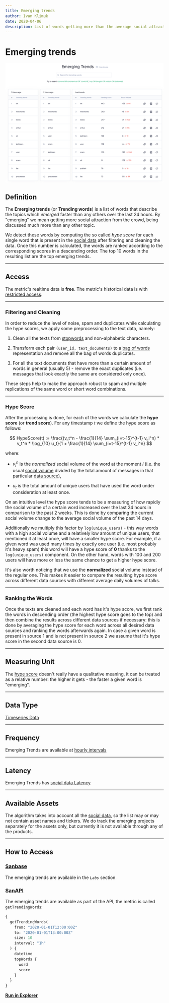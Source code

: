 ```yaml
---
title: Emerging trends
author: Ivan Klimuk
date: 2020-04-06
description: List of words getting more than the average social attraction in the past 24 hours
---
```

# Emerging trends

![Emerging trends on Sanbase](emerging-trends.png)

## Definition

The **Emerging trends** (or **Trending words**) is a list of words that describe
the topics which _emerged_ faster than any others over the last 24 hours. By
"emerging" we mean getting more social attraction from the crowd, being
discussed much more than any other topic.

We detect these words by computing the so called _hype score_ for each single
word that is present in the [social data](/metrics/details/social-data/) after filtering
and cleaning the data. Once this number is calculated, the words are ranked
according to the corresponding scores in a descending order. The top 10 words in
the resulting list are the top emerging trends.

---

## Access

The metric's realtime data is **free**.
The metric's historical data is with [restricted access](/metrics/details/access#restricted-access).

---

### Filtering and Cleaning

In order to reduce the level of noise, spam and duplicates while calculating the
hype scores, we apply some preprocessing to the text data, namely:

1. Clean all the texts from
   [stopwords](https://en.wikipedia.org/wiki/Stop_words) and non-alphabetic
   characters.

2. Transform each pair `(user_id, text_documents)` to a [bag of
   words](https://en.wikipedia.org/wiki/Bag-of-words_model) representation and
   remove all the bag of words duplicates.

3. For all the text documents that have more than a certain amount of words in
   general (usually 5) - remove the exact duplicates (i.e. messages that look
   exactly the same are considered only once).

These steps help to make the approach robust to spam and multiple replications
of the same word or short word combinations.

---

### Hype Score

After the processing is done, for each of the words we calculate the **hype
score** (or **trend score**). For any timestamp $t$ we define the hype score as
follows:

$$
HypeScore(t) := \frac{(v_t^n - \frac{1}{14} \sum_{i=t-15}^{t-1} v_i^n) * v_t^n *
\log_{10} u_t}{1 + \frac{1}{14} \sum_{i=t-15}^{t-1} v_i^n}
$$

where:

- $v_i^n$ is the _normalized_ social volume of the word at the moment $i$ (i.e.
  the usual [social volume](/metrics/social-volume-metrics/#social-volume)
  divided by the total amount of messages in that particular [data
  source](/metrics/details/social-data/)),

- $u_t$ is the total amount of unique users that have used the word under
  consideration at least once.

On an intuitive level the hype score tends to be a measuring of how rapidly the
social volume of a certain word increased over the last 24 hours in comparison
to the past 2 weeks. This is done by comparing the current social volume change
to the average social volume of the past 14 days.

Additionally we multiply this factor by `log(unique_users)` - this way words
with a high social volume and a relatively low amount of unique users, that
mentioned it at least once, will have a smaller hype score. For example, if a
given word was used many times by exactly one user (i.e. most probably it's
heavy spam) this word will have a hype score of **0** thanks to the
`log(unique_users)` component. On the other hand, words with 100 and 200 users
will have more or less the same chance to get a higher hype score.

It's also worth noticing that we use the **normalized** social volume instead of
the regular one. This makes it easier to compare the resulting hype score across
different data sources with different average daily volumes of talks.

---

### Ranking the Words

Once the texts are cleaned and each word has it's hype score, we first rank the
words in descending order (the highest hype score goes to the top) and then
combine the results across different data sources if necessary: this is done by
averaging the hype score for each word across all desired data sources and
ranking the words afterwards again. In case a given word is present in source 1
and is not present in source 2 we assume that it's hype score in the second data
source is 0.

---

## Measuring Unit

The [hype score](#hype-score) doesn't really have a qualitative meaning, it can
be treated as a relative number: the higher it gets - the faster a given word is
"emerging".

---

## Data Type

[Timeseries Data](/metrics/details/data-type#timeseries-data)

---

## Frequency

Emerging Trends are available at [hourly intervals](/metrics/details/frequency#hourly-frequency)

---

## Latency

Emerging Trends has [social data Latency](/metrics/details/latency#social-data-latency)

---

## Available Assets

The algorithm takes into account all the [social data](/metrics/details/social-data/),
so the list may or may not contain asset names and tickers. We do track the
emerging projects separately for the assets only, but currently it is not
available through any of the products.

---

## How to Access

### [Sanbase](https://app.santiment.net/labs/trends)

The emerging trends are available in the _`Labs`_ section.

### [SanAPI](https://api.santiment.net)

The emerging trends are available as part of the API, the metric is called
`getTrendingWords`:

```graphql
{
  getTrendingWords(
    from: "2020-01-01T12:00:00Z"
    to: "2020-01-01T13:00:00Z"
    size: 10
    interval: "1h"
  ) {
    datetime
    topWords {
      word
      score
    }
  }
}
```

**[Run in Explorer](<https://api.santiment.net/graphiql?variables=&query=%7B%0A%20%20getTrendingWords(from%3A%20%222020-01-01T12%3A00%3A00Z%22%2C%20to%3A%20%222020-01-01T13%3A00%3A00Z%22%2C%20size%3A10%2C%20interval%3A%221h%22)%20%7B%0A%20%20%20%20datetime%0A%20%20%20%20topWords%20%7B%0A%20%20%20%20%20%20word%0A%20%20%20%20%20%20score%0A%20%20%20%20%7D%0A%20%20%7D%0A%7D%0A>)**
